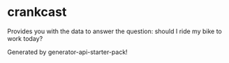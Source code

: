 # crankcast

Provides you with the data to answer the question: should I ride my bike to work today?

Generated by generator-api-starter-pack!

